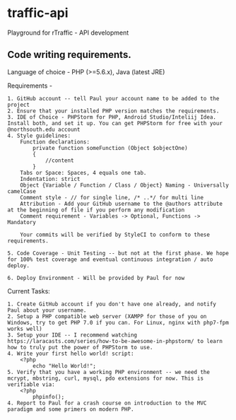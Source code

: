 # traffic-api

Playground for rTraffic - API development

Code writing requirements.
---

Language of choice - PHP (>=5.6.x), Java (latest JRE)

Requirements -

    1. GitHub account -- tell Paul your account name to be added to the project
    2. Ensure that your installed PHP version matches the requirements.
    3. IDE of Choice - PHPStorm for PHP, Android Studio/Inteliij Idea. Install both, and set it up. You can get PHPStorm for free with your @northsouth.edu account
    4. Style guidelines:
        Function declarations:
            private function someFunction (Object $objectOne)
            {
                //content
            }
        Tabs or Space: Spaces, 4 equals one tab.
        Indentation: strict
        Object {Variable / Function / Class / Object} Naming - Universally camelCase
        Comment style - // for single line, /* ..*/ for multi line
        Attribution - Add your GitHub username to the @authors attribute at the beginning of file if you perform any modification
        Comment requirement - Variables -> Optional, Functions -> Mandatory
        
        Your commits will be verified by StyleCI to conform to these requirements.
        
    5. Code Coverage - Unit Testing -- but not at the first phase. We hope for 100% test coverage and eventual continuous integration / auto deploy.
    
    6. Deploy Environment - Will be provided by Paul for now
    
    
Current Tasks:

    1. Create GitHub account if you don't have one already, and notify Paul about your username.
    2. Setup a PHP compatible web server (XAMPP for those of you on Windows, try to get PHP 7.0 if you can. For Linux, nginx with php7-fpm works well)
    3. Setup your IDE -- I recommend watching https://laracasts.com/series/how-to-be-awesome-in-phpstorm/ to learn how to truly put the power of PHPStorm to use.
    4. Write your first hello world! script:
        <?php
            echo "Hello World!";
    5. Verify that you have a working PHP environment -- we need the mcrypt, mbstring, curl, mysql, pdo extensions for now. This is verifiable via:
        <?php
            phpinfo();
    4. Report to Paul for a crash course on introduction to the MVC paradigm and some primers on modern PHP.